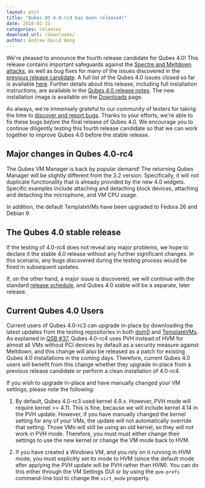 ```yaml
---
layout: post
title: "Qubes OS 4.0-rc4 has been released!"
date: 2018-01-31
categories: releases
download_url: /downloads/
author: Andrew David Wong
---
```


We're pleased to announce the fourth release candidate for Qubes 4.0!
This release contains important safeguards against the [Spectre and
Meltdown attacks][qsb-37], as well as bug fixes for many of the issues
discovered in the [previous release candidate][4.0-rc3]. A full list of
the Qubes 4.0 issues closed so far is available [here][closed-issues].
Further details about this release, including full installation
instructions, are available in the [Qubes 4.0 release
notes][release-notes]. The new installation image is available on the
[Downloads] page.

As always, we're immensely grateful to our community of testers for
taking the time to [discover and report bugs]. Thanks to your efforts,
we're able to fix these bugs *before* the final release of Qubes 4.0. We
encourage you to continue diligently testing this fourth release
candidate so that we can work together to improve Qubes 4.0 before the
stable release.

Major changes in Qubes 4.0-rc4
------------------------------

The Qubes VM Manager is back by popular demand! The returning Qubes
Manager will be slightly different from the 3.2 version. Specifically,
it will not duplicate functionality that is already provided by the new
4.0 widgets. Specific examples include attaching and detaching block
devices, attaching and detaching the microphone, and VM CPU usage.

In addition, the default TemplateVMs have been upgraded to Fedora 26 and
Debian 9.

The Qubes 4.0 stable release
----------------------------

If the testing of 4.0-rc4 does not reveal any major problems, we hope to
declare it the stable 4.0 release without any further significant
changes. In this scenario, any bugs discovered during the testing
process would be fixed in subsequent updates.

If, on the other hand, a major issue is discovered, we will continue
with the standard [release schedule], and Qubes 4.0 stable will be a
separate, later release.

Current Qubes 4.0 Users
-----------------------

Current users of Qubes 4.0-rc3 can upgrade in-place by downloading the
latest updates from the testing repositories in both
[dom0][dom0-testing] and [TemplateVMs][domU-testing]. As explained in
[QSB #37][qsb-37], Qubes 4.0-rc4 uses PVH instead of HVM for almost all
VMs without PCI devices by default as a security measure against
Meltdown, and this change will also be released as a patch for existing
Qubes 4.0 installations in the coming days. Therefore, current Qubes 4.0
users will benefit from this change whether they upgrade in-place from a
previous release candidate or perform a clean installation of 4.0-rc4.

If you wish to upgrade in-place and have manually changed your VM
settings, please note the following:

1. By default, Qubes 4.0-rc3 used kernel 4.9.x. However, PVH mode will
   require kernel >= 4.11. This is fine, because we will include kernel
   4.14 in the PVH update. However, if you have manually changed the
   kernel setting for any of your VMs, the update will not automatically
   override that setting. Those VMs will still be using an old kernel,
   so they will not work in PVH mode. Therefore, you must must either
   change their settings to use the new kernel or change the VM mode
   back to HVM.

2. If you have created a Windows VM, and you rely on it running in HVM
   mode, you must explicitly set its mode to HVM (since the default mode
   after applying the PVH update will be PVH rather than HVM). You can
   do this either through the VM Settings GUI or by using the
   `qvm-prefs` command-line tool to change the `virt_mode` property.


[qsb-37]: https://www.qubes-os.org/news/2018/01/11/qsb-37/
[4.0-rc3]: https://www.qubes-os.org/news/2017/11/27/qubes-40-rc3/
[closed-issues]: https://github.com/QubesOS/qubes-issues/issues?q=is%3Aissue+milestone%3A%22Release+4.0%22+is%3Aclosed
[release-notes]: https://www.qubes-os.org/doc/releases/4.0/release-notes/
[discover and report bugs]: https://www.qubes-os.org/doc/reporting-bugs/
[release schedule]: https://www.qubes-os.org/doc/version-scheme/#release-schedule
[4.0-bugs]: https://github.com/QubesOS/qubes-issues/issues?utf8=%E2%9C%93&q=is%3Aopen+is%3Aissue+milestone%3A%22Release+4.0%22+label%3Abug
[dom0-testing]: https://www.qubes-os.org/doc/software-update-dom0/#testing-repositories
[domU-testing]: https://www.qubes-os.org/doc/software-update-vm/#testing-repositories
[Downloads]: https://www.qubes-os.org/downloads/

